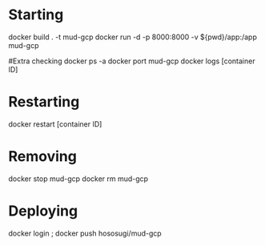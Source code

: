 # Starting
docker build . -t mud-gcp
docker run -d -p 8000:8000 -v ${pwd}/app:/app mud-gcp

#Extra checking
docker ps -a
docker port mud-gcp
docker logs [container ID]

# Restarting
docker restart [container ID]

# Removing
docker stop mud-gcp
docker rm mud-gcp

# Deploying
docker login ;
docker push hososugi/mud-gcp